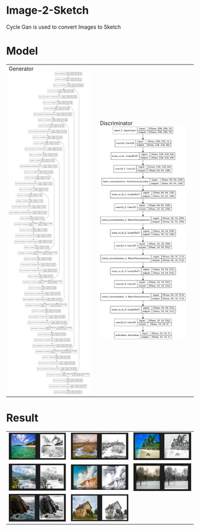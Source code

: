 # Image-2-Sketch
Cycle Gan is used to convert Images to Sketch <br/>
# Model 
<table>
  <tr>
    <td>
  Generator<br/>
  <img src="image/generator_model_plot.png" width="500">
    <td/>
    <td>
  Discriminator<br/>
  <img src="image/discriminator_model_plot.png" width="500">
    <td/>
  </tr>
</table>

# Result
<table>
<tr>
<td><img src="image/1.png"></td>
<td><img src="image/2.png" > </td>
<td><img src="image/3.png" > </td>
</tr>
<tr>
<td><img src="image/4.png" ></td>
<td><img src="image/5.png" > </td>
<td><img src="image/6.png" ></td>
</tr>
<tr>
<td><img src="image/7.png" ></td>
<td><img src="image/8.png" > </td>
</tr>

</table>
